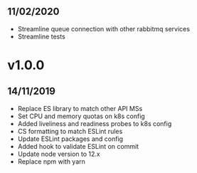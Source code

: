 ## 11/02/2020
- Streamline queue connection with other rabbitmq services
- Streamline tests

# v1.0.0

## 14/11/2019
- Replace ES library to match other API MSs
- Set CPU and memory quotas on k8s config
- Added liveliness and readiness probes to k8s config
- CS formatting to match ESLint rules
- Update ESLint packages and config
- Added hook to validate ESLint on commit 
- Update node version to 12.x
- Replace npm with yarn

